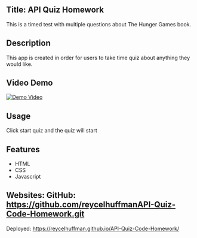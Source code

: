 ## Title: API Quiz Homework 
This is a timed test with multiple questions about The Hunger Games book. 

## Description 
This app is created in order for users to take time quiz about anything they would like. 

## Video Demo 
[![Demo Video](https://img.youtube.com/vi/1eJCAoFZ0eI/0.jpg)](https://www.youtube.com/watch?v=1eJCAoFZ0eI)

## Usage 
Click start quiz and the quiz will start

## Features 
- HTML
- CSS
- Javascript 

## Websites: GitHub: https://github.com/reycelhuffmanAPI-Quiz-Code-Homework.git
Deployed: https://reycelhuffman.github.io/API-Quiz-Code-Homework/
